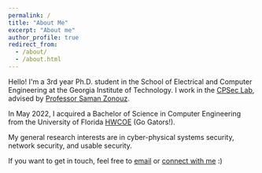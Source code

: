```yaml
---
permalink: /
title: "About Me"
excerpt: "About me"
author_profile: true
redirect_from: 
  - /about/
  - /about.html
---
```


Hello! I'm a 3rd year Ph.D. student in the School of Electrical and Computer Engineering at the Georgia Institute of Technology. I work in the [CPSec Lab](https://sites.gatech.edu/capcpsec/), advised by [Professor Saman Zonouz](https://sites.google.com/site/samanzonouz4n6/saman-zonouz). 

In May 2022, I acquired a Bachelor of Science in Computer Engineering from the University of Florida [HWCOE](https://www.eng.ufl.edu/) (Go Gators!).  
  
My general research interests are in cyber-physical systems security, network security, and usable security.
  
If you want to get in touch, feel free to [email](mailto:araymaker3@gatech.edu) or [connect with me](https://www.linkedin.com/in/annaraymaker/) :)
